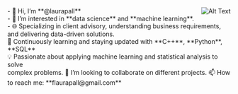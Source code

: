 <div style="text-align: right">
  <img align = "right" src="https://imgtr.ee/images/2023/07/15/5113f7350e23702ae605709c90d9644a.jpeg" alt="Alt Text">
</div>
- 👋 Hi, I’m **@laurapall** <br>
- 👀 I’m interested in **data science** and **machine learning**.<br>
- 🌐 Specializing in client advisory, understanding business requirements,<br>
    and delivering data-driven solutions. <br>
 🌱 Continuously learning and staying updated with **C++**, **Python**, **SQL** <br>
 💡 Passionate about applying machine learning and statistical analysis to solve <br>
  complex problems.
 💞️ I’m looking to collaborate on different projects.
 📫 How to reach me: **flaurapall@gmail.com**


<!---
laurapall/laurapall is a ✨ special ✨ repository because its `README.md` (this file) appears on your GitHub profile.
You can click the Preview link to take a look at your changes.
--->


